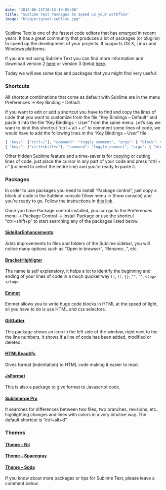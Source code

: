 ```yaml
---
date: "2014-06-23T18:15:19-05:00"
title: "Sublime Text Packages to speed up your workflow"
image: "blog/original-sublime.jpg"
---
```


Sublime Text is one of the fastest code editors that has emerged in recent years. It has a great community that produces a lot of packages (or plugins) to speed up the development of your projects. It supports OS X, Linux and Windows platforms.

If you are not using Sublime Text you can find more information and download version 2 [here](http://www.sublimetext.com/) or version 3 (beta) [here](http://www.sublimetext.com/3).

Today we will see some tips and packages that you might find very useful:

### Shortcuts

All shortcut combinations that come as default with Sublime are in the menu Preferences -> Key Binding – Default

If you want to edit or add a shortcut you have to find and copy the lines of code that you want to customize from the file “Key Bindings – Default” and paste it into the file “Key Bindings – User” from the same menu. Let’s say we want to bind this shortcut “ctrl + alt + c” to comment some lines of code, we would have to add the following lines in the “Key Bindings – User” file:

```js
{ "keys": ["ctrl+/"], "command": "toggle_comment", "args": { "block": false } },
{ "keys": ["ctrl+shift+c"], "command": "toggle_comment", "args": { "block": true } },
```

Other hidden Sublime feature and a time-saver is for copying or cutting lines of code, just place the cursor in any part of your code and press “ctrl + c” (no need to select the entire line) and you’re ready to paste it.

### Packages

In order to use packages you need to install “Package control”, just copy a block of code in the Sublime console (View menu -> Show console) and you’re ready to go. Follow the instructions in [this link](https://sublime.wbond.net/installation).

Once you have Package control installed, you can go to the Preferences menu -> Package Control -> Install Package or use the shortcul “ctrl+shift+p” to start searching any of the packages listed below.

#### [SideBarEnhancements](https://github.com/titoBouzout/SideBarEnhancements)

Adds improvements to files and folders of the Sublime sidebar, you will notice many options such as “Open in browser”, “Rename…”, etc.

#### [BracketHighligter](https://github.com/facelessuser/BracketHighlighter)

The name is self explanatory, it helps a lot to identify the beginning and ending of your lines of code in a much quicker way `[]`, `()`, `{}`, `""`, `''`, `<tag></tag>`.  

#### [Emmet](http://docs.emmet.io/)

Emmet allows you to write huge code blocks in HTML at the speed of light, all you have to do is use HTML and css selectors.

#### [GitGutter](https://github.com/jisaacks/GitGutter)

This package shows an icon in the left side of the window, right next to the the line numbers, it shows if a line of code has been added, modified or deleted.

#### [HTMLBeautify](https://github.com/rareyman/HTMLBeautify)

Gives format (indentation) to HTML code making it easier to read.

#### [JsFormat](https://github.com/jdc0589/JsFormat)

This is also a package to give format to Javascript code.

#### [Sublimerge Pro](http://www.sublimerge.com/)

It searches for differences between two files, two branches, revisions, etc., highlighting changes and lines with colors in a very intuitive way. The default shortcut is “ctrl+alt+d”.

### Themes

#### [Theme – Nil](https://github.com/nilium/st2-nil-theme)

#### [Theme – Spacegray](http://kkga.github.io/spacegray/)

#### [Theme – Soda](https://github.com/buymeasoda/soda-theme/)

If you know about more packages or tips for Sublime Text, please leave a comment below.
